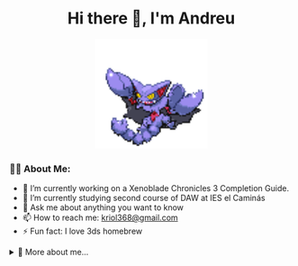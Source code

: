<h1 align="center">Hi there 👋, I'm Andreu</h1>

<p align="center">
  <img src="gliscor.gif" width="200" />
</p>



### 👨‍💻 About Me:

- 🔭 I’m currently working on a Xenoblade Chronicles 3 Completion Guide.
- 🌱 I’m currently studying second course of DAW at IES el Caminás
- 💬 Ask me about anything you want to know
- 📫 How to reach me: kriol368@gmail.com
- ⚡ Fun fact: I love 3ds homebrew


<details>
  <summary>📜 More about me...</summary>

### 🛠️ Tech Stack:

<p align="center">
  <img src="https://img.shields.io/badge/Java-ED8B00?style=for-the-badge&logo=java&logoColor=white" />
  <img src="https://img.shields.io/badge/HTML5-E34F26?style=for-the-badge&logo=html5&logoColor=white" />
  <img src="https://img.shields.io/badge/CSS3-1572B6?style=for-the-badge&logo=css3&logoColor=white" />
  <img src="https://img.shields.io/badge/JavaScript-F7DF1E?style=for-the-badge&logo=javascript&logoColor=black" />
  <img src="https://img.shields.io/badge/Symfony-000000?style=for-the-badge&logo=symfony&logoColor=white" />
  <img src="https://img.shields.io/badge/SQL-4479A1?style=for-the-badge&logo=postgresql&logoColor=white" />
  <img src="https://img.shields.io/badge/Linux-FCC624?style=for-the-badge&logo=linux&logoColor=black" />
</p>


---

### 📈 GitHub Stats:

<p align="center">
  <img src="https://github-readme-stats.vercel.app/api?username=Kriol368&show_icons=true&theme=radical" alt="kriol's GitHub Stats" />
  <img src="https://github-readme-streak-stats.herokuapp.com/?user=Kriol368&theme=radical" alt="GitHub Streak" />
</p>

<p align="center">
  <img src="https://github-readme-stats.vercel.app/api/top-langs/?username=Kriol368&layout=compact&theme=radical" alt="Top Languages" />
</p>

---

### 🌐 Connect with Me:

<p align="center">
  <a href="https://www.linkedin.com/in/andreu-beltran-miralles"><img src="https://img.shields.io/badge/LinkedIn-%230077B5.svg?style=for-the-badge&logo=linkedin&logoColor=white" /></a>
  <a href="mailto:kriol368@gmail.com"><img src="https://img.shields.io/badge/Email-D14836?style=for-the-badge&logo=gmail&logoColor=white" /></a>
</p>

---

### 🚀 My Current Projects:

- [Xenoblade Chronicles 3 Completion Guide](https://github.com/Kriol368/xenoblade3-checklist)

---

### 💬 Languages:

| Language | Proficiency  |
| -------- | ------------ |
| English  | B2           |
| Spanish  | Native       |
| Catalan  | Native       |

---

<p align="center"> 
  <img src="https://komarev.com/ghpvc/?username=Kriol368&label=Profile%20Views&color=0e75b6&style=flat" alt="Profile Views" />
</p>
</details>

